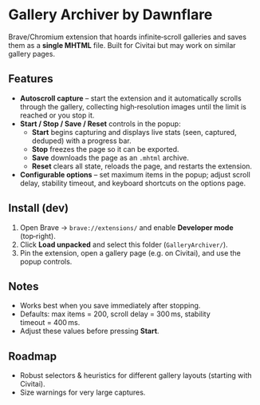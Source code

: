 # Gallery Archiver by Dawnflare

Brave/Chromium extension that hoards infinite‑scroll galleries and saves them as a **single MHTML** file. Built for Civitai but may work on similar gallery pages.

## Features
- **Autoscroll capture** – start the extension and it automatically scrolls through the gallery, collecting high‑resolution images until the limit is reached or you stop it.
- **Start / Stop / Save / Reset** controls in the popup:
  - **Start** begins capturing and displays live stats (seen, captured, deduped) with a progress bar.
  - **Stop** freezes the page so it can be exported.
  - **Save** downloads the page as an `.mhtml` archive.
  - **Reset** clears all state, reloads the page, and restarts the extension.
- **Configurable options** – set maximum items in the popup; adjust scroll delay, stability timeout, and keyboard shortcuts on the options page.

## Install (dev)
1. Open Brave → `brave://extensions/` and enable **Developer mode** (top‑right).
2. Click **Load unpacked** and select this folder (`GalleryArchiver/`).
3. Pin the extension, open a gallery page (e.g. on Civitai), and use the popup controls.

## Notes
- Works best when you save immediately after stopping.
 - Defaults: max items = 200, scroll delay = 300 ms, stability timeout = 400 ms.
 - Adjust these values before pressing **Start**.

## Roadmap
- Robust selectors & heuristics for different gallery layouts (starting with Civitai).
- Size warnings for very large captures.

